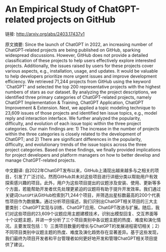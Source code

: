# An Empirical Study of ChatGPT-related projects on GitHub

链接: http://arxiv.org/abs/2403.17437v1

原文摘要:
Since the launch of ChatGPT in 2022, an increasing number of ChatGPT-related
projects are being published on GitHub, sparking widespread discussions.
However, GitHub does not provide a detailed classification of these projects to
help users effectively explore interested projects. Additionally, the issues
raised by users for these projects cover various aspects, e.g., installation,
usage, and updates. It would be valuable to help developers prioritize more
urgent issues and improve development efficiency. We retrieved 71,244 projects
from GitHub using the keyword `ChatGPT' and selected the top 200 representative
projects with the highest numbers of stars as our dataset. By analyzing the
project descriptions, we identified three primary categories of ChatGPT-related
projects, namely ChatGPT Implementation & Training, ChatGPT Application,
ChatGPT Improvement & Extension. Next, we applied a topic modeling technique to
23,609 issues of those projects and identified ten issue topics, e.g., model
reply and interaction interface. We further analyzed the popularity,
difficulty, and evolution of each issue topic within the three project
categories. Our main findings are: 1) The increase in the number of projects
within the three categories is closely related to the development of ChatGPT;
and 2) There are significant differences in the popularity, difficulty, and
evolutionary trends of the issue topics across the three project categories.
Based on these findings, we finally provided implications for project
developers and platform managers on how to better develop and manage
ChatGPT-related projects.

中文翻译:
自2022年ChatGPT发布以来，GitHub上涌现出越来越多与之相关的项目，引发了广泛讨论。然而GitHub并未对这些项目进行详细分类以帮助用户有效探索感兴趣的项目。此外，用户为这些项目提出的议题涉及安装、使用、更新等多个方面，若能帮助开发者优先处理更紧迫的议题将有助于提升开发效率。我们通过关键词`ChatGPT`从GitHub检索到71,244个项目，并筛选出星标数最高的200个代表性项目作为数据集。通过分析项目描述，我们识别出ChatGPT相关项目的三大主要类别：ChatGPT实现与训练、ChatGPT应用、ChatGPT改进与扩展。随后，我们对这些项目的23,609个议题应用主题建模技术，识别出模型回复、交互界面等十个议题主题，并进一步分析了三个项目类别中各议题主题的热度、难度和演化情况。主要发现包括：1）三类项目数量的增长与ChatGPT的发展进程密切相关；2）不同项目类别中议题主题的热度、难度及演化趋势存在显著差异。基于这些发现，我们最终为项目开发者和平台管理者如何更好地开发和管理ChatGPT相关项目提供了建议。
